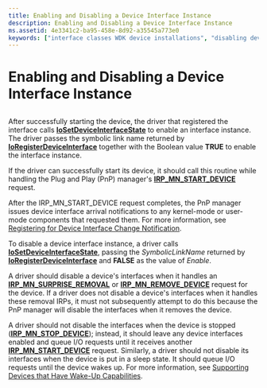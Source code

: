 ```yaml
---
title: Enabling and Disabling a Device Interface Instance
description: Enabling and Disabling a Device Interface Instance
ms.assetid: 4e3341c2-ba95-458e-8d92-a35545a773e0
keywords: ["interface classes WDK device installations", "disabling device interface instances", "IoSetDeviceInterfaceState", "device interface classes WDK device installations"]
---
```


# Enabling and Disabling a Device Interface Instance


## <a href="" id="ddk-enabling-and-disabling-a-device-interface-instance-dg"></a>


After successfully starting the device, the driver that registered the interface calls [**IoSetDeviceInterfaceState**](https://msdn.microsoft.com/library/windows/hardware/ff549700) to enable an interface instance. The driver passes the symbolic link name returned by [**IoRegisterDeviceInterface**](https://msdn.microsoft.com/library/windows/hardware/ff549506) together with the Boolean value **TRUE** to enable the interface instance.

If the driver can successfully start its device, it should call this routine while handling the Plug and Play (PnP) manager's [**IRP\_MN\_START\_DEVICE**](https://msdn.microsoft.com/library/windows/hardware/ff551749) request.

After the IRP\_MN\_START\_DEVICE request completes, the PnP manager issues device interface arrival notifications to any kernel-mode or user-mode components that requested them. For more information, see [Registering for Device Interface Change Notification](https://msdn.microsoft.com/library/windows/hardware/ff560884).

To disable a device interface instance, a driver calls [**IoSetDeviceInterfaceState**](https://msdn.microsoft.com/library/windows/hardware/ff549700), passing the *SymbolicLinkName* returned by [**IoRegisterDeviceInterface**](https://msdn.microsoft.com/library/windows/hardware/ff549506) and **FALSE** as the value of *Enable*.

A driver should disable a device's interfaces when it handles an [**IRP\_MN\_SURPRISE\_REMOVAL**](https://msdn.microsoft.com/library/windows/hardware/ff551760) or [**IRP\_MN\_REMOVE\_DEVICE**](https://msdn.microsoft.com/library/windows/hardware/ff551738) request for the device. If a driver does not disable a device's interfaces when it handles these removal IRPs, it must not subsequently attempt to do this because the PnP manager will disable the interfaces when it removes the device.

A driver should not disable the interfaces when the device is stopped ([**IRP\_MN\_STOP\_DEVICE**](https://msdn.microsoft.com/library/windows/hardware/ff551755)); instead, it should leave any device interfaces enabled and queue I/O requests until it receives another [**IRP\_MN\_START\_DEVICE**](https://msdn.microsoft.com/library/windows/hardware/ff551749) request. Similarly, a driver should not disable its interfaces when the device is put in a sleep state. It should queue I/O requests until the device wakes up. For more information, see [Supporting Devices that Have Wake-Up Capabilities](https://msdn.microsoft.com/library/windows/hardware/ff563907).

 

 





